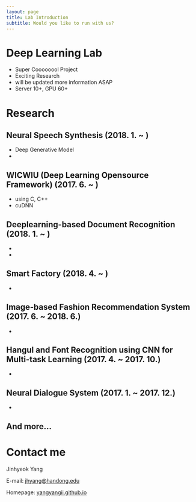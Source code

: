 ```yaml
---
layout: page
title: Lab Introduction
subtitle: Would you like to run with us? 
---
```


# Deep Learning Lab

- Super Coooooool Project
- Exciting Research
- will be updated more information ASAP
- Server 10+, GPU 60+


# Research
## Neural Speech Synthesis (2018. 1. ~ )
- Deep Generative Model
- 

## WICWIU (Deep Learning Opensource Framework) (2017. 6. ~ )
- using C, C++
- cuDNN

## Deeplearning-based Document Recognition (2018. 1. ~ )
- 
- 

## Smart Factory (2018. 4. ~ )
- 

## Image-based Fashion Recommendation System (2017. 6. ~ 2018. 6.)
- 

## Hangul and Font Recognition using CNN for Multi-task Learning   (2017. 4. ~ 2017. 10.)
- 

## Neural Dialogue System (2017. 1. ~ 2017. 12.)
- 

## And more...



# Contact me

Jinhyeok Yang

E-mail: [jhyang@handong.edu](jhyang@handong.edu)

Homepage: [yangyangii.github.io](https://yangyangii.github.io/)